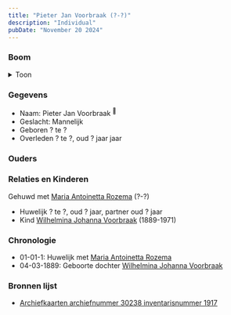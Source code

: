 ```yaml
---
title: "Pieter Jan Voorbraak (?-?)"
description: "Individual"
pubDate: "November 20 2024"
---
```


### Boom
<details><summary>Toon</summary>

![test](https://www.plantuml.com/plantuml/svg/hP9DQm8n48Rl-HM37deIjDhwmUB7YWiLf2BI7cLsCtN3vaEIY5ZnlpVgilLGQ0_D9M7Up3plJ39s7gtVAybS8VGEBIf8CIksrkmrdnffB7YBsWM9j6Uvu0IPi9casvdKpXz1aKh9kbl8UR9a_757xAvg9j4vE340Y8tbPDUvo0fDpaMHGg67GsYpCsCFiBoY76EtbDfIKAW8SzJmPenDBM9H0tJmqWoh3rL-VTPEdf8uG4uVWYG_GpH8CJrkKkEzfC4GHZ2wqronbtA3ccyoQvnBJN1JNZfNz0LQWJ3HtWXDtYEip2Sfh0oqcW3r99wrP-t_0PVSQ70WpeNUNeGhBRcqsu6w5DlS7qbASmZ4Ak5To9oa4XfXRdBKOVzXNCz_STk1nMG5hLwl3x4bZhzRV-p2wtGDhNwt1R4C8ylsAbWhNwZHACspScBVWRAfHkcEiJ5f7lxZ5m00)
</details>

### Gegevens
- Naam: Pieter Jan Voorbraak <sup><a href="../s00243/" style="text-decoration:none" title="Archiefkaarten archiefnummer 30238 inventarisnummer 1917">:link:</a></sup>
- Geslacht: Mannelijk
- Geboren ? te ? 
- Overleden ? te ?, oud ? jaar jaar 

### Ouders

### Relaties en Kinderen

Gehuwd met [Maria Antoinetta Rozema](../i00010/) (?-?) 
- Huwelijk ? te ?, oud ? jaar, partner oud ? jaar 
- Kind [Wilhelmina Johanna Voorbraak](../i00006/) (1889-1971)

### Chronologie
- 01-01-1: Huwelijk met [Maria Antoinetta Rozema](../i00010/)
- 04-03-1889: Geboorte dochter [Wilhelmina Johanna Voorbraak](../i00006/)

### Bronnen lijst
- [Archiefkaarten archiefnummer 30238 inventarisnummer 1917](../s00243/)